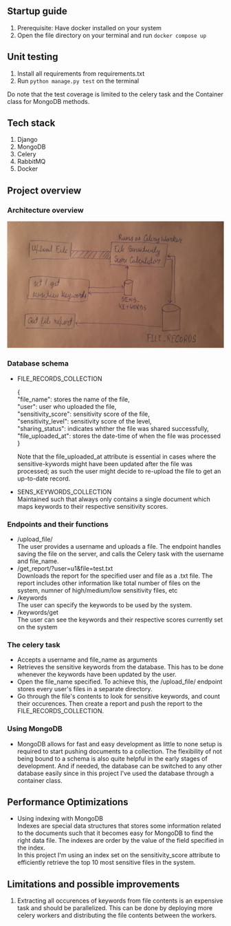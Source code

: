 ## Startup guide

1. Prerequisite: Have docker installed on your system
2. Open the file directory on your terminal and run `docker compose up`

## Unit testing

1. Install all requirements from requirements.txt
2. Run `python manage.py test` on the terminal 

Do note that the test coverage is limited to the celery task and the Container class for MongoDB methods.

## Tech stack

1. Django
2. MongoDB
3. Celery
4. RabbitMQ
4. Docker

## Project overview  

### Architecture overview  

![Architecture overview](./sec_file/architecture.png)
### Database schema

- FILE_RECORDS_COLLECTION  

    {  
        "file_name": stores the name of the file,  
        "user": user who uploaded the file,  
        "sensitivity_score": sensitivity score of the file,  
        "sensitivity_level": sensitivity score of the level,  
        "sharing_status": indicates whther the file was shared successfully,  
        "file_uploaded_at": stores the date-time of when the file was processed
    }  

    Note that the file_uploaded_at attribute is essential in cases where the sensitive-kywords might have been updated after the file was processed; as such the user might decide to re-upload the file to get an up-to-date record.    
      
  
- SENS_KEYWORDS_COLLECTION  
Maintained such that always only contains a single document which maps keywords to their respective sensitivity scores.   

### Endpoints and their functions

- /upload_file/  
The user provides a username and uploads a file. The endpoint handles saving the file on the server, and calls the Celery task with the username and file_name.  
- /get_report/?user=u1&file=test.txt  
Downloads the report for the specified user and file as a .txt file. The report includes other information like total number of files on the system, numner of high/medium/low sensitivity files, etc  
- /keywords   
The user can specify the keywords to be used by the system. 
- /keywords/get  
The user can see the keywords and their respective scores currently set on the system

### The celery task

- Accepts a username and file_name as arguments
- Retrieves the sensitive keywords from the database. This has to be done whenever the keywords have been updated by the user. 
- Open the file_name specified. To achieve this, the /upload_file/ endpoint stores every user's files in a separate directory. 
- Go through the file's contents to look for sensitive keywords, and count their occurences. Then create a report and push the report to the FILE_RECORDS_COLLECTION.


### Using MongoDB
- MongoDB allows for fast and easy development as little to none setup is required to start pushing documents to a collection. The flexibility of not being bound to a schema is also quite helpful in the early stages of development. And if needed, the database can be switched to any other database easily since in this project I've used the database through a container class.


## Performance Optimizations
- Using indexing with MongoDB  
Indexes are special data structures that stores some information related to the documents such that it becomes easy for MongoDB to find the right data file. The indexes are order by the value of the field specified in the index.    
In this project I'm using an index set on the sensitivity_score attribute to efficiently retrieve the top 10 most sensitive files in the system.


## Limitations and possible improvements
  
1. Extracting all occurences of keywords from file contents is an expensive task and should be parallelized. This can be done by deploying more celery workers and distributing the file contents between the workers.








